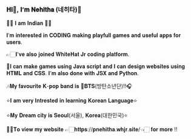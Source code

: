 ### 𝐇𝐢👋, 𝐈’𝐦 𝐍𝐞𝐡𝐢𝐭𝐡𝐚 (네히타)💜

🙋🏻‍ 𝐈 𝐚𝐦 𝐈𝐧𝐝𝐢𝐚𝐧 🙋🏻‍

𝐈’𝐦 𝐢𝐧𝐭𝐞𝐫𝐞𝐬𝐭𝐞𝐝 𝐢𝐧 𝐂𝐎𝐃𝐈𝐍𝐆 𝐦𝐚𝐤𝐢𝐧𝐠 𝐩𝐥𝐚𝐲𝐟𝐮𝐥𝐥 𝐠𝐚𝐦𝐞𝐬 𝐚𝐧𝐝 𝐮𝐬𝐞𝐟𝐮𝐥 𝐚𝐩𝐩𝐬 𝐟𝐨𝐫 𝐮𝐬𝐞𝐫𝐬.

👉🏻𝐈'𝐯𝐞 𝐚𝐥𝐬𝐨 𝐣𝐨𝐢𝐧𝐞𝐝 𝐖𝐡𝐢𝐭𝐞𝐇𝐚𝐭 𝐉𝐫 𝐜𝐨𝐝𝐢𝐧𝐠 𝐩𝐥𝐚𝐭𝐟𝐨𝐫𝐦.

🙂𝐈 𝐜𝐚𝐧 𝐦𝐚𝐤𝐞 𝐠𝐚𝐦𝐞𝐬 𝐮𝐬𝐢𝐧𝐠 𝐉𝐚𝐯𝐚 𝐬𝐜𝐫𝐢𝐩𝐭 𝐚𝐧𝐝 𝐈 𝐜𝐚𝐧 𝐝𝐞𝐬𝐢𝐠𝐧 𝐰𝐞𝐛𝐬𝐢𝐭𝐞𝐬 𝐮𝐬𝐢𝐧𝐠 𝐇𝐓𝐌𝐋 𝐚𝐧𝐝 𝐂𝐒𝐒. 𝐈'𝐦 𝐚𝐥𝐬𝐨 𝐝𝐨𝐧𝐞 𝐰𝐢𝐭𝐡 𝐉𝐒𝐗 𝐚𝐧𝐝 𝐏𝐲𝐭𝐡𝐨𝐧.

🎶𝐌𝐲 𝐟𝐚𝐯𝐨𝐮𝐫𝐢𝐭𝐞 𝐊-𝐩𝐨𝐩 𝐛𝐚𝐧𝐝 𝐢𝐬 💜𝐁𝐓𝐒(방탄소년단)!!🎧

⭐𝐈 𝐚𝐦 𝐯𝐞𝐫𝐲 𝐈𝐧𝐭𝐫𝐞𝐬𝐭𝐞𝐝 𝐢𝐧 𝐥𝐞𝐚𝐫𝐧𝐢𝐧𝐠 𝐊𝐨𝐫𝐞𝐚𝐧 𝐋𝐚𝐧𝐠𝐮𝐚𝐠𝐞⭐

⭐𝐌𝐲 𝐃𝐫𝐞𝐚𝐦 𝐜𝐢𝐭𝐲 𝐢𝐬 𝐒𝐞𝐨𝐮𝐥(서울), 𝐊𝐨𝐫𝐞𝐚(대한민국)⭐

👸🏻𝐓𝐨 𝐯𝐢𝐞𝐰 𝐦𝐲 𝐰𝐞𝐛𝐬𝐢𝐭𝐞 👉🏻𝐡𝐭𝐭𝐩𝐬://𝐩𝐧𝐞𝐡𝐢𝐭𝐡𝐚.𝐰𝐡𝐣𝐫.𝐬𝐢𝐭𝐞/👈🏻 𝐟𝐨𝐫 𝐦𝐨𝐫𝐞 !!
